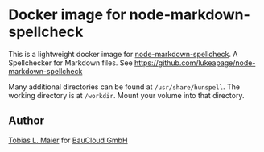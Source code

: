 # Docker image for node-markdown-spellcheck

This is a lightweight docker image for [node-markdown-spellcheck](https://github.com/lukeapage/node-markdown-spellcheck).
A Spellchecker for Markdown files.
See https://github.com/lukeapage/node-markdown-spellcheck

Many additional directories can be found at `/usr/share/hunspell`.
The working directory is at `/workdir`. Mount your volume into that directory.

## Author

[Tobias L. Maier](http://tobiasmaier.info) for [BauCloud GmbH](http://www.baucloud.com)